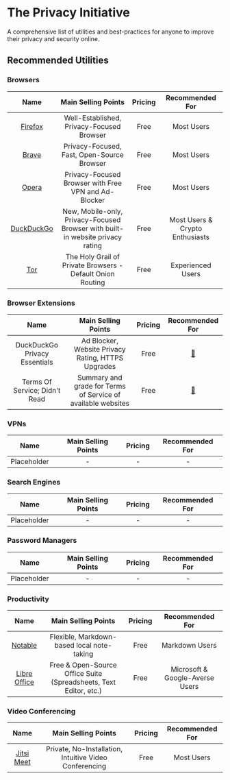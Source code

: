 # The Privacy Initiative

A comprehensive list of utilities and best-practices for anyone to improve their privacy and security online.

## Recommended Utilities

### Browsers


| Name                               |  Main Selling Points                                | Pricing       | Recommended For |
| :---------------------------------:|:--------------------------------------------------: | :------------:|:---------------:|
| [Firefox](https://www.mozilla.org/en-US/firefox/new/) | Well-Established, Privacy-Focused Browser | Free | Most Users |
| [Brave](https://brave.com/) | Privacy-Focused, Fast, Open-Source Browser | Free | Most Users |
| [Opera](https://www.opera.com/) | Privacy-Focused Browser with Free VPN and Ad-Blocker | Free | Most Users |
| [DuckDuckGo](https://duckduckgo.com/app) | New, Mobile-only, Privacy-Focused Browser with built-in website privacy rating | Free | Most Users & Crypto Enthusiasts |
| [Tor](https://www.torproject.org/) | The Holy Grail of Private Browsers - Default Onion Routing | Free | Experienced Users |




### Browser Extensions


| Name                               |  Main Selling Points                                | Pricing       | Recommended For |
| :---------------------------------:|:--------------------------------------------------: | :------------:|:---------------:|
| DuckDuckGo Privacy Essentials      | Ad Blocker, Website Privacy Rating, HTTPS Upgrades  | Free | [🔗](https://chrome.google.com/webstore/detail/duckduckgo-privacy-essent/bkdgflcldnnnapblkhphbgpggdiikppg/)   |
| Terms Of Service; Didn't Read      | Summary and grade for Terms of Service of available websites  | Free | [🔗](https://tosdr.org/downloads.html)   |

### VPNs

| Name                               |  Main Selling Points                                | Pricing       | Recommended For |
| :---------------------------------:|:--------------------------------------------------: | :------------:|:---------------:|
| Placeholder | - | - | - |

### Search Engines

| Name                               |  Main Selling Points                                | Pricing       | Recommended For |
| :---------------------------------:|:--------------------------------------------------: | :------------:|:---------------:|
| Placeholder | - | - | - |

### Password Managers

| Name                               |  Main Selling Points                                | Pricing       | Recommended For |
| :---------------------------------:|:--------------------------------------------------: | :------------:|:---------------:|
| Placeholder | - | - | - |

### Productivity

| Name                               |  Main Selling Points                                | Pricing       | Recommended For |
| :---------------------------------:|:--------------------------------------------------: | :------------:|:---------------:|
| [Notable](https://notable.md/) | Flexible, Markdown-based local note-taking | Free | Markdown Users |
| [Libre Office](https://www.libreoffice.org/) | Free & Open-Source Office Suite (Spreadsheets, Text Editor, etc.) | Free | Microsoft & Google-Averse Users |

### Video Conferencing

| Name                               |  Main Selling Points                                | Pricing       | Recommended For |
| :---------------------------------:|:--------------------------------------------------: | :------------:|:---------------:|
| [Jitsi Meet](https://meet.jit.si/) | Private, No-Installation, Intuitive Video Conferencing | Free | Most Users |
